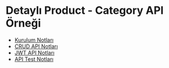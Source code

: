 # Detaylı Product - Category API Örneği

- [Kurulum Notları](./kurulum.md)
- [CRUD API Notları](./crud_api.md)
- [JWT API Notları](./jwt_api.md)
- [API Test Notları](./api_test.md)
